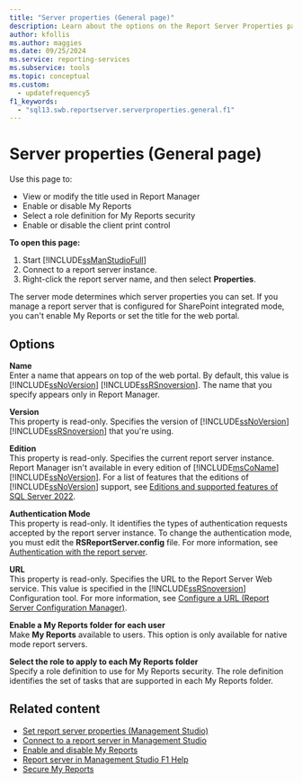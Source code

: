 ```yaml
---
title: "Server properties (General page)"
description: Learn about the options on the Report Server Properties page.
author: kfollis
ms.author: maggies
ms.date: 09/25/2024
ms.service: reporting-services
ms.subservice: tools
ms.topic: conceptual
ms.custom:
  - updatefrequency5
f1_keywords:
  - "sql13.swb.reportserver.serverproperties.general.f1"
---
```

# Server properties (General page)
  Use this page to: 
  - View or modify the title used in Report Manager
  - Enable or disable My Reports
  - Select a role definition for My Reports security
  - Enable or disable the client print control  
  
 **To open this page:**
 1) Start [!INCLUDE[ssManStudioFull](../../includes/ssmanstudiofull-md.md)]
 2) Connect to a report server instance.
 3) Right-click the report server name, and then select **Properties**.  
  
 The server mode determines which server properties you can set. If you manage a report server that is configured for SharePoint integrated mode, you can't enable My Reports or set the title for the web portal.  
  
## Options  
 **Name**  
 Enter a name that appears on top of the web portal. By default, this value is [!INCLUDE[ssNoVersion](../../includes/ssnoversion-md.md)] [!INCLUDE[ssRSnoversion](../../includes/ssrsnoversion-md.md)]. The name that you specify appears only in Report Manager.  
  
 **Version**  
 This property is read-only. Specifies the version of [!INCLUDE[ssNoVersion](../../includes/ssnoversion-md.md)] [!INCLUDE[ssRSnoversion](../../includes/ssrsnoversion-md.md)] that you're using.  
  
 **Edition**  
 This property is read-only. Specifies the current report server instance. Report Manager isn't available in every edition of [!INCLUDE[msCoName](../../includes/msconame-md.md)] [!INCLUDE[ssNoVersion](../../includes/ssnoversion-md.md)]. For a list of features that the editions of [!INCLUDE[ssNoVersion](../../includes/ssnoversion-md.md)] support, see [Editions and supported features of SQL Server 2022](../../sql-server/editions-and-components-of-sql-server-2022.md).
  
 **Authentication Mode**  
 This property is read-only. It identifies the types of authentication requests accepted by the report server instance. To change the authentication mode, you must edit the **RSReportServer.config** file. For more information, see [Authentication with the report server](../../reporting-services/security/authentication-with-the-report-server.md).  
  
 **URL**  
 This property is read-only. Specifies the URL to the Report Server Web service. This value is specified in the [!INCLUDE[ssRSnoversion](../../includes/ssrsnoversion-md.md)] Configuration tool. For more information, see [Configure a URL  &#40;Report Server Configuration Manager&#41;](../../reporting-services/install-windows/configure-a-url-ssrs-configuration-manager.md).  
  
 **Enable a My Reports folder for each user**  
 Make **My Reports** available to users. This option is only available for native mode report servers.  
  
 **Select the role to apply to each My Reports folder**  
 Specify a role definition to use for My Reports security. The role definition identifies the set of tasks that are supported in each My Reports folder.  

  
## Related content

- [Set report server properties &#40;Management Studio&#41;](../../reporting-services/tools/set-report-server-properties-management-studio.md)
- [Connect to a report server in Management Studio](../../reporting-services/tools/connect-to-a-report-server-in-management-studio.md)
- [Enable and disable My Reports](../../reporting-services/report-server/enable-and-disable-my-reports.md)
- [Report server in Management Studio F1 Help](../../reporting-services/tools/report-server-in-management-studio-f1-help.md)
- [Secure My Reports](../../reporting-services/security/secure-my-reports.md)

